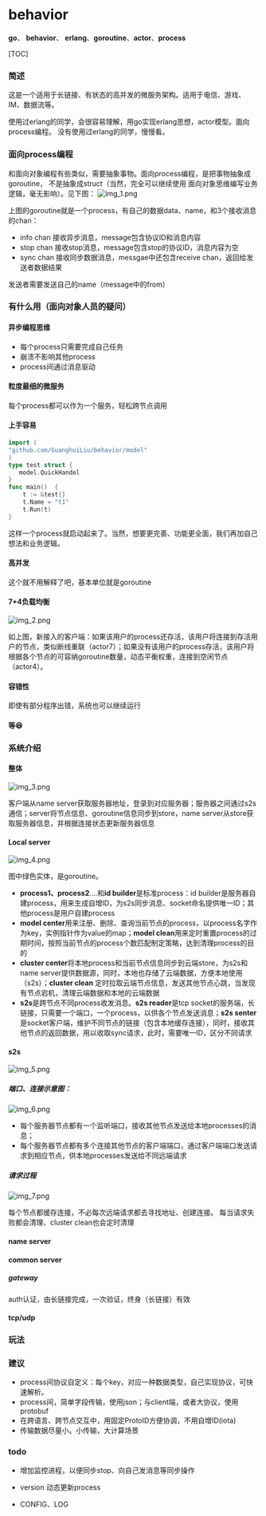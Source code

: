 # behavior

**go**、 **behavior**、 **erlang**、**goroutine**、**actor**、**process**

[TOC]

### 简述

这是一个适用于长链接、有状态的高并发的微服务架构。适用于电信、游戏、IM、数据流等。

使用过erlang的同学，会很容易理解，用go实现erlang思想，actor模型。面向process编程。
没有使用过erlang的同学，慢慢看。

### 面向process编程

和面向对象编程有些类似，需要抽象事物。面向process编程，是把事物抽象成goroutine，
不是抽象成struct（当然，完全可以继续使用 面向对象思维编写业务逻辑，毫无影响）。见下图：
![img_1.png](img_1.png)

上图的goroutine就是一个process，有自己的数据data、name，和3个接收消息的chan：

- info chan 接收异步消息，message包含协议ID和消息内容
- stop chan 接收stop消息，message包含stop的协议ID，消息内容为空
- sync chan 接收同步数据消息，messgae中还包含receive chan，返回给发送者数据结果

发送者需要发送自己的name（message中的from）

### 有什么用（面向对象人员的疑问）

#### 异步编程思维

- 每个process只需要完成自己任务
- 崩溃不影响其他process
- process间通过消息驱动

#### 粒度最细的微服务

每个process都可以作为一个服务，轻松跨节点调用

#### 上手容易
```go
import (
"github.com/GuanghuiLiu/behavior/model"
)
type test struct {
   model.QuickHandel
}
func main()  {
    t := &test{}
    t.Name = "t1"
    t.Run(t)
}
```
这样一个process就启动起来了。当然，想要更完善、功能更全面，我们再加自己想法和业务逻辑。

#### 高并发

这个就不用解释了吧，基本单位就是goroutine

#### 7+4负载均衡

![img_2.png](img_2.png)

如上图，新接入的客户端：如果该用户的process还存活，该用户将连接到存活用户的节点，类似断线重联（actor7）；如果没有该用户的process存活，该用户将根据各个节点的可容纳goroutine数量，动态平衡权重，连接到空闲节点（actor4）。

#### 容错性

即使有部分程序出错，系统也可以继续运行

#### 等😆

### 系统介绍

#### 整体
![img_3.png](img_3.png)

客户端从name server获取服务器地址，登录到对应服务器；服务器之间通过s2s通信；server将节点信息、goroutine信息同步到store，name server从store获取服务器信息，并根据连接状态更新服务器信息

#### Local server
![img_4.png](img_4.png)

图中绿色实体，是goroutine。

- **process1、process2**….和**id builder**是标准process：id builder是服务器自建process，用来生成自增ID，为s2s同步消息、socket命名提供唯一ID；其他process是用户自建process
- **model center**用来注册、删除、查询当前节点的process，以process名字作为key，实例指针作为value的map；**model clean**用来定时重置process的过期时间，按照当前节点的process个数匹配制定策略，达到清理process的目的
- **cluster center**将本地process和当前节点信息同步到云端store，为s2s和name server提供数据源，同时，本地也存储了云端数据，方便本地使用（s2s）；**cluster clean** 定时拉取云端节点信息，发送其他节点心跳，当发现有节点宕机，清理云端数据和本地的云端数据
- **s2s**是跨节点不同process收发消息。**s2s reader**是tcp socket的服务端，长链接，只需要一个端口，一个process，以供各个节点发送消息；**s2s senter**是socket客户端，维护不同节点的链接（包含本地缓存连接），同时，接收其他节点的返回数据，用以收取sync请求，此时，需要唯一ID，区分不同请求

#### s2s

![img_5.png](img_5.png)

##### 端口、连接示意图：

![img_6.png](img_6.png)

- 每个服务器节点都有一个监听端口，接收其他节点发送给本地processes的消息；
- 每个服务器节点都有多个连接其他节点的客户端端口，通过客户端端口发送请求到相应节点，供本地processes发送给不同远端请求

##### 请求过程

![img_7.png](img_7.png)

每个节点都缓存连接，不必每次远端请求都去寻找地址、创建连接。
每当请求失败都会清理、cluster clean也会定时清理


#### name server
#### common server
##### gateway
auth认证，由长链接完成，一次验证，终身（长链接）有效

#### tcp/udp
### 玩法
### 建议
- process间协议自定义：每个key，对应一种数据类型，自己实现协议，可快速解析。
- process间，简单字段传输，使用json；与client端，或者大协议，使用protobuf
- 在跨语言、跨节点交互中，用固定ProtoID方便协调，不用自增ID(iota)
- 传输数据尽量小。小传输，大计算场景
### todo
- 增加监控进程，以便同步stop、向自己发消息等同步操作

- version 动态更新process

- CONFIG、LOG
